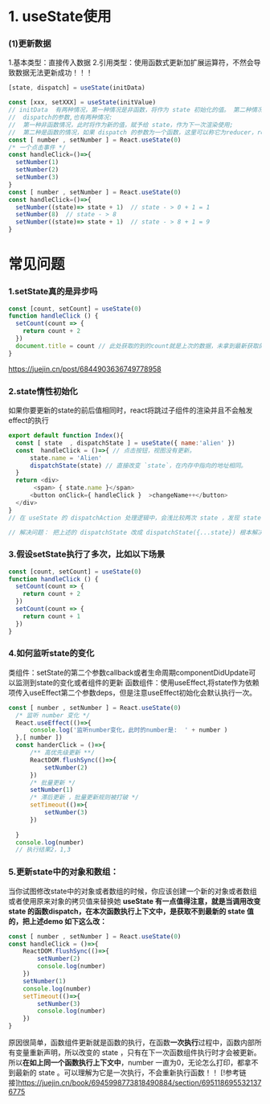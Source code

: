 # 1. useState使用
  ### (1)更新数据
  1.基本类型：直接传入数据
  2.引用类型：使用函数式更新加扩展运算符，不然会导致数据无法更新成功！！！
  ```js
  [state, dispatch] = useState(initData)

  const [xxx, setXXX] = useState(initValue)
  // initData  有两种情况，第一种情况是非函数，将作为 state 初始化的值。 第二种情况是函数，函数的返回值作为 useState 初始化的值。
  //  dispatch的参数,也有两种情况:
  //  第一种非函数情况，此时将作为新的值，赋予给 state，作为下一次渲染使用;
  //  第二种是函数的情况，如果 dispatch 的参数为一个函数，这里可以称它为reducer，reducer 参数，是上一次返回最新的 state，返回值作为新的 state。
  const [ number , setNumber ] = React.useState(0)
  /* 一个点击事件 */
  const handleClick=()=>{
    setNumber(1)
    setNumber(2)
    setNumber(3)
  }
  const [ number , setNumber ] = React.useState(0)
  const handleClick=()=>{
    setNumber((state)=> state + 1)  // state - > 0 + 1 = 1
    setNumber(8)  // state - > 8
    setNumber((state)=> state + 1)  // state - > 8 + 1 = 9
  }
  ```

# 常见问题
  ### 1.setState真的是异步吗
  ```js
  const [count, setCount] = useState(0)
  function handleClick () {
    setCount(count => {
      return count + 2
    })
    document.title = count // 此处获取的到的count就是上次的数据，未拿到最新获取的数据，说明了setState本身是异步的
  }
  ```
  https://juejin.cn/post/6844903636749778958
  ### 2.state惰性初始化
  如果你要更新的state的前后值相同时，react将跳过子组件的渲染并且不会触发effect的执行
  ```js
  export default function Index(){
    const [ state  , dispatchState ] = useState({ name:'alien' })
    const  handleClick = ()=>{ // 点击按钮，视图没有更新。
        state.name = 'Alien'
        dispatchState(state) // 直接改变 `state`，在内存中指向的地址相同。
    }
    return <div>
         <span> { state.name }</span>
        <button onClick={ handleClick }  >changeName++</button>
    </div>
  }
  // 在 useState 的 dispatchAction 处理逻辑中，会浅比较两次 state ，发现 state 相同，不会开启更新调度任务； demo 中两次 state 指向了相同的内存空间，所以默认为 state 相等，就不会发生视图更新了。

  // 解决问题： 把上述的 dispatchState 改成 dispatchState({...state}) 根本解决了问题，浅拷贝了对象，重新申请了一个内存空间。
  ```
  ### 3.假设setState执行了多次，比如以下场景
  ```js
  const [count, setCount] = useState(0)
  function handleClick () {
    setCount(count => {
      return count + 2
    })
    setCount(count => {
      return count + 1
    })
  }
  ```
  ### 4.如何监听state的变化
  类组件：setState的第二个参数callback或者生命周期componentDidUpdate可以监测到state的变化或者组件的更新
  函数组件：使用useEffect,将state作为依赖项传入useEffect第二个参数deps，但是注意useEffect初始化会默认执行一次。
  ```js
  const [ number , setNumber ] = React.useState(0)
    /* 监听 number 变化 */
    React.useEffect(()=>{
        console.log('监听number变化，此时的number是:  ' + number )
    },[ number ])
    const handerClick = ()=>{
        /** 高优先级更新 **/
        ReactDOM.flushSync(()=>{
            setNumber(2) 
        })
        /* 批量更新 */
        setNumber(1) 
        /* 滞后更新 ，批量更新规则被打破 */
        setTimeout(()=>{
            setNumber(3) 
        })
       
    }
    console.log(number)
    // 执行结果2，1,3
  ```
  ### 5.更新state中的对象和数组：
  当你试图修改state中的对象或者数组的时候，你应该创建一个新的对象或者数组或者使用原来对象的拷贝值来替换她
  **useState 有一点值得注意，就是当调用改变 state 的函数dispatch，在本次函数执行上下文中，是获取不到最新的 state 值的，把上述demo 如下这么改：**
  ```js
  const [ number , setNumber ] = React.useState(0)
  const handleClick = ()=>{
      ReactDOM.flushSync(()=>{
          setNumber(2) 
          console.log(number) 
      })
      setNumber(1) 
      console.log(number)
      setTimeout(()=>{
          setNumber(3) 
          console.log(number)
      })   
  }
  ```
  原因很简单，函数组件更新就是函数的执行，在函数**一次执行**过程中，函数内部所有变量重新声明，所以改变的 state ，只有在下一次函数组件执行时才会被更新。所以**在如上同一个函数执行上下文中**，number 一直为0，无论怎么打印，都拿不到最新的 state 。可以理解为它是一次执行，不会重新执行函数！！
  [!参考链接]https://juejin.cn/book/6945998773818490884/section/6951186955321376775